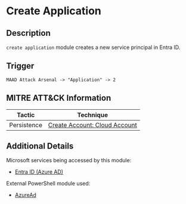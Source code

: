 # Create Application

## Description
`create application` module creates a new service principal in Entra ID. 

## Trigger
```
MAAD Attack Arsenal -> "Application" -> 2
```

## MITRE ATT&CK Information

| Tactic         | Technique                                                                                                                                                                                                                                     |
| -------------- | --------------------------------------------------------------------------------------------------------------------------------------------------------------------------------------------------------------------------------------------- |
| Persistence | [Create Account: Cloud Account](https://attack.mitre.org/techniques/T1136/003/)|

## Additional Details

Microsoft services being accessed by this module:

* [Entra ID (Azure AD)](https://www.microsoft.com/en-us/security/business/identity-access/microsoft-entra-id)

External PowerShell module used: 

* [AzureAd](https://www.powershellgallery.com/packages/AzureAD/)